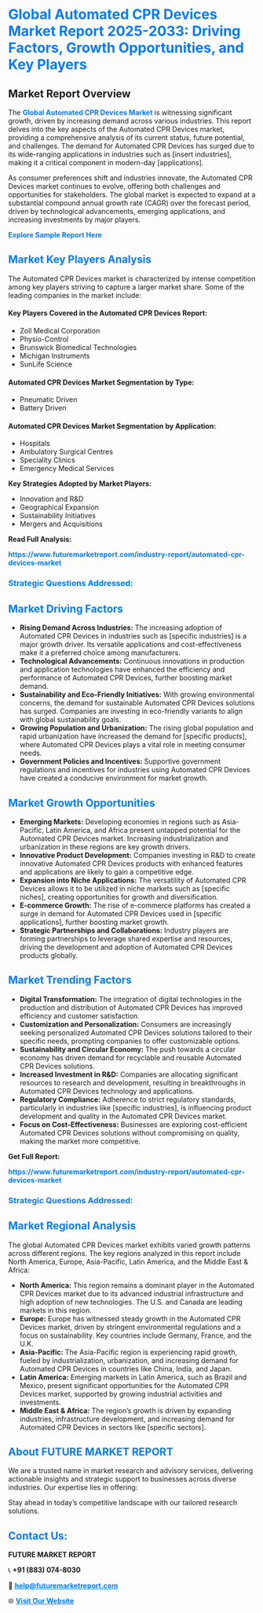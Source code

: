 <h1 style="color: #007BFF;">Global Automated CPR Devices Market Report 2025-2033: Driving Factors, Growth Opportunities, and Key Players</h1>

<section id="overview">
<h2>Market Report Overview</h2>
<p>The <a href="https://www.futuremarketreport.com/industry-report/automated-cpr-devices-market" style="color: #007BFF; text-decoration: none;"><strong>Global Automated CPR Devices Market</strong></a> is witnessing significant growth, driven by increasing demand across various industries. This report delves into the key aspects of the Automated CPR Devices market, providing a comprehensive analysis of its current status, future potential, and challenges. The demand for Automated CPR Devices has surged due to its wide-ranging applications in industries such as [insert industries], making it a critical component in modern-day [applications].</p>
<p>As consumer preferences shift and industries innovate, the Automated CPR Devices market continues to evolve, offering both challenges and opportunities for stakeholders. The global market is expected to expand at a substantial compound annual growth rate (CAGR) over the forecast period, driven by technological advancements, emerging applications, and increasing investments by major players.</p>
</section>

<section id="overview">
<p><a href="https://www.futuremarketreport.com/request-sample/reportId=54237" style="color: #007BFF; text-decoration: none;"><strong>Explore Sample Report Here</strong></a></p>
</section>

<section id="key-players">
<h2 style="color: #007BFF;">Market Key Players Analysis</h2>
<p>The Automated CPR Devices market is characterized by intense competition among key players striving to capture a larger market share. Some of the leading companies in the market include:</p>
<h4>Key Players Covered in the Automated CPR Devices Report:</h4>
<ul><li>Zoll Medical Corporation</li><li>Physio-Control</li><li>Brunswick Biomedical Technologies</li><li>Michigan Instruments</li><li>SunLife Science</li></ul>
<h4>Automated CPR Devices Market Segmentation by Type:</h4>
<ul><li>Pneumatic Driven</li><li>Battery Driven</li></ul>

<h4>Automated CPR Devices Market Segmentation by Application:</h4>
<ul><li>Hospitals</li><li>Ambulatory Surgical Centres</li><li>Speciality Clinics</li><li>Emergency Medical Services</li></ul>
<p><strong>Key Strategies Adopted by Market Players:</strong></p>
<ul>
<li>Innovation and R&D</li>
<li>Geographical Expansion</li>
<li>Sustainability Initiatives</li>
<li>Mergers and Acquisitions</li>
</ul>
</section>

<section>
<p><strong>Read Full Analysis: </strong></p><a href="https://www.futuremarketreport.com/industry-report/automated-cpr-devices-market" style="color: #007BFF; text-decoration: none;"><strong>https://www.futuremarketreport.com/industry-report/automated-cpr-devices-market</strong></a>
<h3 style="color: #007BFF;">Strategic Questions Addressed:</h3>
</section>

<section id="driving-factors">
<h2 style="color: #007BFF;">Market Driving Factors</h2>
<ul>
<li><strong>Rising Demand Across Industries:</strong> The increasing adoption of Automated CPR Devices in industries such as [specific industries] is a major growth driver. Its versatile applications and cost-effectiveness make it a preferred choice among manufacturers.</li>
<li><strong>Technological Advancements:</strong> Continuous innovations in production and application technologies have enhanced the efficiency and performance of Automated CPR Devices, further boosting market demand.</li>
<li><strong>Sustainability and Eco-Friendly Initiatives:</strong> With growing environmental concerns, the demand for sustainable Automated CPR Devices solutions has surged. Companies are investing in eco-friendly variants to align with global sustainability goals.</li>
<li><strong>Growing Population and Urbanization:</strong> The rising global population and rapid urbanization have increased the demand for [specific products], where Automated CPR Devices plays a vital role in meeting consumer needs.</li>
<li><strong>Government Policies and Incentives:</strong> Supportive government regulations and incentives for industries using Automated CPR Devices have created a conducive environment for market growth.</li>
</ul>
</section>

<section id="growth-opportunities">
<h2 style="color: #007BFF;">Market Growth Opportunities</h2>
<ul>
<li><strong>Emerging Markets:</strong> Developing economies in regions such as Asia-Pacific, Latin America, and Africa present untapped potential for the Automated CPR Devices market. Increasing industrialization and urbanization in these regions are key growth drivers.</li>
<li><strong>Innovative Product Development:</strong> Companies investing in R&D to create innovative Automated CPR Devices products with enhanced features and applications are likely to gain a competitive edge.</li>
<li><strong>Expansion into Niche Applications:</strong> The versatility of Automated CPR Devices allows it to be utilized in niche markets such as [specific niches], creating opportunities for growth and diversification.</li>
<li><strong>E-commerce Growth:</strong> The rise of e-commerce platforms has created a surge in demand for Automated CPR Devices used in [specific applications], further boosting market growth.</li>
<li><strong>Strategic Partnerships and Collaborations:</strong> Industry players are forming partnerships to leverage shared expertise and resources, driving the development and adoption of Automated CPR Devices products globally.</li>
</ul>
</section>

<section id="trending-factors">
<h2 style="color: #007BFF;">Market Trending Factors</h2>
<ul>
<li><strong>Digital Transformation:</strong> The integration of digital technologies in the production and distribution of Automated CPR Devices has improved efficiency and customer satisfaction.</li>
<li><strong>Customization and Personalization:</strong> Consumers are increasingly seeking personalized Automated CPR Devices solutions tailored to their specific needs, prompting companies to offer customizable options.</li>
<li><strong>Sustainability and Circular Economy:</strong> The push towards a circular economy has driven demand for recyclable and reusable Automated CPR Devices solutions.</li>
<li><strong>Increased Investment in R&D:</strong> Companies are allocating significant resources to research and development, resulting in breakthroughs in Automated CPR Devices technology and applications.</li>
<li><strong>Regulatory Compliance:</strong> Adherence to strict regulatory standards, particularly in industries like [specific industries], is influencing product development and quality in the Automated CPR Devices market.</li>
<li><strong>Focus on Cost-Effectiveness:</strong> Businesses are exploring cost-efficient Automated CPR Devices solutions without compromising on quality, making the market more competitive.</li>
</ul>
</section>

<section>
<p><strong>Get Full Report: </strong></p><a href="https://www.futuremarketreport.com/industry-report/automated-cpr-devices-market" style="color: #007BFF; text-decoration: none;"><strong>https://www.futuremarketreport.com/industry-report/automated-cpr-devices-market</strong></a>
<h3 style="color: #007BFF;">Strategic Questions Addressed:</h3>
</section>


<section id="regional-analysis">
<h2 style="color: #007BFF;">Market Regional Analysis</h2>
<p>The global Automated CPR Devices market exhibits varied growth patterns across different regions. The key regions analyzed in this report include North America, Europe, Asia-Pacific, Latin America, and the Middle East & Africa:</p>
<ul>
<li><strong>North America:</strong> This region remains a dominant player in the Automated CPR Devices market due to its advanced industrial infrastructure and high adoption of new technologies. The U.S. and Canada are leading markets in this region.</li>
<li><strong>Europe:</strong> Europe has witnessed steady growth in the Automated CPR Devices market, driven by stringent environmental regulations and a focus on sustainability. Key countries include Germany, France, and the U.K.</li>
<li><strong>Asia-Pacific:</strong> The Asia-Pacific region is experiencing rapid growth, fueled by industrialization, urbanization, and increasing demand for Automated CPR Devices in countries like China, India, and Japan.</li>
<li><strong>Latin America:</strong> Emerging markets in Latin America, such as Brazil and Mexico, present significant opportunities for the Automated CPR Devices market, supported by growing industrial activities and investments.</li>
<li><strong>Middle East & Africa:</strong> The region’s growth is driven by expanding industries, infrastructure development, and increasing demand for Automated CPR Devices in sectors like [specific sectors].</li>
</ul>
</section>

<footer>
<h2 style="color: #007BFF;">About FUTURE MARKET REPORT</h2>
<p>We are a trusted name in market research and advisory services, delivering actionable insights and strategic support to businesses across diverse industries. Our expertise lies in offering:</p>

<p>Stay ahead in today’s competitive landscape with our tailored research solutions.</p>

<h2 style="color: #007BFF;">Contact Us:</h2>
<p><strong>FUTURE MARKET REPORT</strong></p>
<p>📞 <strong>+91 (883) 074-8030</strong></p>
<p>📧 <strong><a href="mailto:help@futuremarketreport.com" style="color: #007BFF;">help@futuremarketreport.com</a></strong></p>
<p>🌐 <strong><a href="https://www.futuremarketreport.com/" style="color: #007BFF;">Visit Our Website</a></strong></p>
</footer>